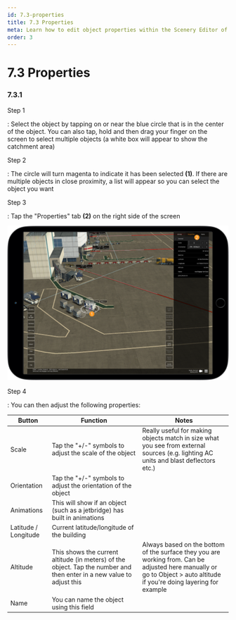 ```yaml
---
id: 7.3-properties
title: 7.3 Properties
meta: Learn how to edit object properties within the Scenery Editor of Infinite Flight.
order: 3
---
```




# 7.3 Properties



### 7.3.1

Step 1

: Select the object by tapping on or near the blue circle that is in the center of the object. You can also tap, hold and then drag your finger on the screen to select multiple objects (a white box will appear to show the catchment area)



Step 2

: The circle will turn magenta to indicate it has been selected **(1)**. If there are multiple objects in close proximity, a list will appear so you can select the object you want



Step 3

: Tap the "Properties" tab **(2)** on the right side of the screen



![Image 7.3.1.1 - Changing Object Properties](_images/manual/frames/7.3.1.1b.png)



Step 4

: You can then adjust the following properties:



| Button               | Function                                                     | Notes                                                        |
| -------------------- | ------------------------------------------------------------ | ------------------------------------------------------------ |
| Scale                | Tap the "+/-" symbols to adjust the scale of the object      | Really useful for making objects match in size what you see from external sources (e.g. lighting AC units and blast deflectors etc.) |
| Orientation          | Tap the "+/-" symbols to adjust the orientation of the object |                                                              |
| Animations           | This will show if an object (such as a jetbridge) has built in animations |                                                              |
| Latitude / Longitude | Current latitude/longitude of the building                   |                                                              |
| Altitude             | This shows the current altitude (in meters) of the object. Tap the number and then enter in a new value to adjust this | Always based on the bottom of the surface they you are working from. Can be adjusted here manually or go to Object > auto altitude if you're doing layering for example |
| Name                 | You can name the object using this field                     |                                                              |



